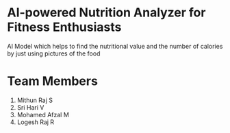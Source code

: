 # AI-powered Nutrition Analyzer for Fitness Enthusiasts
AI Model which helps to find the nutritional value and the number of calories by just using pictures of the food
# Team Members
1. Mithun Raj S
2. Sri Hari V
3. Mohamed Afzal M
4. Logesh Raj R
